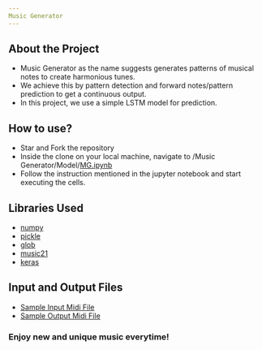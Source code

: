 ```yaml
---
Music Generator
---
```


## About the Project
- Music Generator as the name suggests generates patterns of musical notes to create harmonious tunes.
- We achieve this by pattern detection and forward notes/pattern prediction to get a continuous output.
- In this project, we use a simple LSTM model for prediction.

## How to use?
- Star and Fork the repository
- Inside the clone on your local machine, navigate to /Music Generator/Model/[MG.ipynb](https://github.com/Sidhved/ML-Reserve/blob/main/Music%20Generator/Model/MG.ipynb)
- Follow the instruction mentioned in the jupyter notebook and start executing the cells.

## Libraries Used
- [numpy](https://numpy.org/)
- [pickle](https://docs.python.org/3/library/pickle.html#:~:text=%E2%80%9CPickling%E2%80%9D%20is%20the%20process%20whereby,back%20into%20an%20object%20hierarchy.)
- [glob](https://docs.python.org/3/library/glob.html)
- [music21](https://pypi.org/project/music21/)
- [keras](https://keras.io/)

## Input and Output Files
- [Sample Input Midi File](https://github.com/Sidhved/ML-Reserve/blob/main/Music%20Generator/midi_songs/HedwigsTheme.mid)
- [Sample Output Midi File](https://github.com/Sidhved/ML-Reserve/blob/main/Music%20Generator/Output/test_output.mid)

### Enjoy new and unique music everytime!
